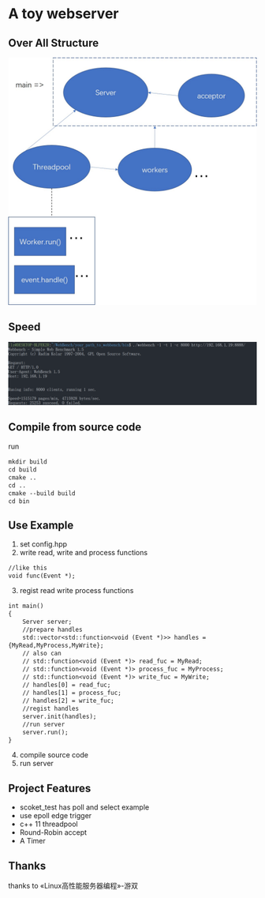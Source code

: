 # A toy webserver
## Over All Structure
![](https://github.com/llz-lian/myserver/blob/master/imgs/server.jpg)
## Speed
![](https://github.com/llz-lian/myserver/blob/master/imgs/test.PNG)
## Compile from source code
run
```
mkdir build
cd build
cmake ..
cd ..
cmake --build build
cd bin
```
## Use Example
1. set config.hpp
2. write read, write and process functions
```
//like this
void func(Event *);
```
3. regist read write process functions 
```
int main()
{
    Server server;
    //prepare handles
    std::vector<std::function<void (Event *)>> handles = {MyRead,MyProcess,MyWrite};
    // also can
    // std::function<void (Event *)> read_fuc = MyRead;
    // std::function<void (Event *)> process_fuc = MyProcess;
    // std::function<void (Event *)> write_fuc = MyWrite;
    // handles[0] = read_fuc;
    // handles[1] = process_fuc;
    // handles[2] = write_fuc;
    //regist handles
    server.init(handles);
    //run server
    server.run();
}
```
4. compile source code
5. run server
## Project Features
* scoket_test has poll and select example
* use epoll edge trigger
* c++ 11 threadpool
* Round-Robin accept
* A Timer
## Thanks
thanks to &laquo;Linux高性能服务器编程&raquo;-游双
